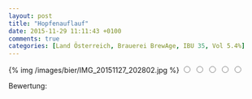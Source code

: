 ```yaml
---
layout: post
title: "Hopfenauflauf"
date: 2015-11-29 11:11:43 +0100
comments: true
categories: [Land Österreich, Brauerei BrewAge, IBU 35, Vol 5.4%]
---
```


{% img /images/bier/IMG_20151127_202802.jpg %}
<span class="star-rating">
<input type="radio" name="rating_11" value="1"><i></i>
<input type="radio" name="rating_11" value="2"><i></i>
<input type="radio" name="rating_11" value="3"><i></i>
<input type="radio" name="rating_11" value="4"><i></i>
<input type="radio" name="rating_11" value="5"><i></i>
</span>
<div class="fa fa-users"> Bewertung: <span id="avgRating_11"></span></div>
<div id="rated_11"></div>
